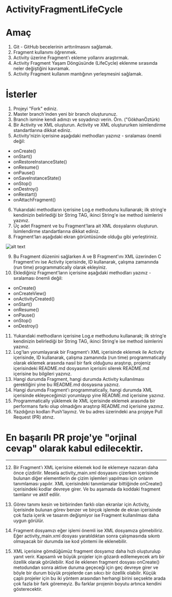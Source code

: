 # ActivityFragmentLifeCycle

# Amaç

1. Git - GitHub becelerinin arttırılmasını sağlamak.
2. Fragment kullanımı öğrenmek.
3. Activity üzerine Fragment'ı ekleme yollarını araştırmak.
4. Activity Fragment Yaşam Döngüsünde (LifeCycle) eklenme sırasında neler değiştiğini kavramak.
5. Activity Fragment kullanım mantığının yerleşmesini sağlamak.

# İsterler

1. Projeyi "Fork" ediniz.
2. Master branch'inden yeni bir branch oluşturunuz.
3. Branch ismine kendi adınızı ve soyadınızı verin. Örn. ("GökhanÖztürk)
4. Bir Activity ve XML oluşturun. Activity ve XML oluştururken isimlendirme standartlarına dikkat ediniz.
5. Activity'nizin içerisine aşağıdaki methodları yazınız - sıralaması önemli değil:
  * onCreate()
  * onStart()
  * onRestoreInstanceState()
  * onResume()
  * onPause()
  * onSaveInstanceState()
  * onStop()
  * onDestroy()
  * onRestart()
  * onAttachFragment()
6. Yukarıdaki methodların içerisine Log.e methodunu kullanarak; ilk string'e kendinizin belirlediği bir String TAG,
ikinci String'e ise method isimlerini yazınız.
7. Üç adet Fragment ve bu Fragment'lara ait XML dosyalarını oluşturun. İsimlendirme standartlarına dikkat ediniz.
8. Fragment'ları aşağıdaki ekran görüntüsünde olduğu gibi yerleştiriniz.

![alt text](https://github.com/AndroidEduIO/ActivityFragmentLifeCycle/blob/master/app/src/main/res/drawable/Fragment.PNG)

9. Bu Fragment düzenini sağlarken A ve B Fragment'ını XML üzerinden C Fragment'ını ise Activity içerisinde, ID kullanarak, 
çalışma zamanında (run time) programmatically olarak ekleyiniz.
10. Eklediğiniz Fragment'ların içerisine aşağıdaki methodları yazınız - sıralaması önemli değil:
  * onCreate()
  * onCreateView()
  * onActivityCreated()
  * onStart()
  * onResume()
  * onPause()
  * onStop()
  * onDestroy()

 11. Yukarıdaki methodların içerisine Log.e methodunu kullanarak; ilk string'e kendinizin belirlediği bir String TAG,
ikinci String'e ise method isimlerini yazınız.
12. Log'ları yorumlayarak bir Fragment'ı XML içerisinde eklemek ile Activity içerisinde, ID kullanarak, çalışma zamanında (run time)
programmatically olarak eklemek arasında nasıl bir fark olduğunu araştırıp, projeniz içerisindeki README.md dosyasının içerisini 
silerek README.md içerisine bu bilgileri yazınız.
13. Hangi durumda Fragment, hangi durumda Activity kullanılması gerektiğini yine bu README.md dosyasına yazınız.
14. Hangi durumda Fragment'ı programmatically, hangi durumda XML içerisinde ekleyeceğimizi yorumlayıp yine README.md içerisine yazınız.
15. Programmatically yüklemek ile XML içerisinde eklemek arasında bir performans farkı olup olmadığını araştırıp README.md içerisine yazınız.
16. Yazdığınzı kodları Push'layınız. Ve bu adres üzerindeki ana projeye Pull Request (PR) atınız.

# En başarılı PR proje'ye "orjinal cevap" olarak kabul edilecektir.

***************************************
12. Bir Fragment'ı XML içerisine eklemek kod ile eklemeye nazaran daha önce çizdirilir. Mesela activity_main.xml dosyasını çizerken içerisinde bulunan diğer elementlerin de çizim işlemleri yapılması için onların tanımlaması yapılır. XML içerisindeki tanımlamalar bittiğinde onCreate() içerisindeki kodlar devreye girer. Ve bu aşamada da koddaki fragment taımlanır ve aktif edilir.

13. Görev tanımı kesin ve birbirinden farklı olan ekranlar için Activity, İçerisinde bulunan görev benzer ve birçok işlemde de ekran içerisinde çok fazla içerik ve tasarım değişmiyor ise Fragment kullanılması daha uygun görülür.

14. Fragment dosyamızı eğer işlemi önemli ise XML dosyamıza gömebiliriz. Eğer activity_main.xml dosyası yaratıldıktan sonra çalışmasında sıkıntı olmayacak bir durumda ise kod yöntemi ile eklenebilir.

15. XML içerisine gömdüğümüz fragment dosyamız daha hızlı oluşturulup yanıt verir. Kapsamlı ve büyük projeler için gözardı edilemeyecek artı bir özellik olarak görülebilir. Kod ile eklenen fragment dosyası onCreate() metodundan sonra aktive duruma geçeceği için geç devreye girer ve böyle bir durum büyük projelerde can sıkıcı bir özellik olabilir.
	Küçük çaplı projeler için bu iki yöntem arasından herhangi birini seçsekte arada çok fazla bir fark göremeyiz. Bu farklar projenin boyutu artınca kendini gösterecektir.
